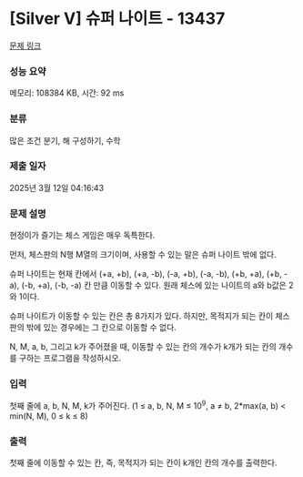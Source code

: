 # [Silver V] 슈퍼 나이트 - 13437 

[문제 링크](https://www.acmicpc.net/problem/13437) 

### 성능 요약

메모리: 108384 KB, 시간: 92 ms

### 분류

많은 조건 분기, 해 구성하기, 수학

### 제출 일자

2025년 3월 12일 04:16:43

### 문제 설명

<p>현정이가 즐기는 체스 게임은 매우 독특한다.</p>

<p>먼저, 체스판의 N행 M열의 크기이며, 사용할 수 있는 말은 슈퍼 나이트 밖에 없다.</p>

<p>슈퍼 나이트는 현재 칸에서 (+a, +b), (+a, -b), (-a, +b), (-a, -b), (+b, +a), (+b, -a), (-b, +a), (-b, -a) 칸 만큼 이동할 수 있다. 원래 체스에 있는 나이트의 a와 b값은 2와 1이다.</p>

<p>슈퍼 나이트가 이동할 수 있는 칸은 총 8가지가 있다. 하지만, 목적지가 되는 칸이 체스판의 밖에 있는 경우에는 그 칸으로 이동할 수 없다.</p>

<p>N, M, a, b, 그리고 k가 주어졌을 때, 이동할 수 있는 칸의 개수가 k개가 되는 칸의 개수를 구하는 프로그램을 작성하시오.</p>

### 입력 

 <p>첫째 줄에 a, b, N, M, k가 주어진다. (1 ≤ a, b, N, M ≤ 10<sup>9</sup>, a ≠ b, 2*max(a, b) < min(N, M), 0 ≤ k ≤ 8)</p>

### 출력 

 <p>첫째 줄에 이동할 수 있는 칸, 즉, 목적지가 되는 칸이 k개인 칸의 개수를 출력한다.</p>

